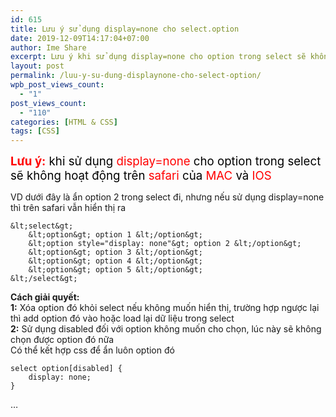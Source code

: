 ```yaml
---
id: 615
title: Lưu ý sử dụng display=none cho select.option
date: 2019-12-09T14:17:04+07:00
author: Ime Share
excerpt: Lưu ý khi sử dụng display=none cho option trong select sẽ không hoạt động trên safari của MAC và IOS
layout: post
permalink: /luu-y-su-dung-displaynone-cho-select-option/
wpb_post_views_count:
  - "1"
post_views_count:
  - "110"
categories: [HTML & CSS]
tags: [CSS]
---
```

<span style="color: #000000; font-size: 14pt;"><strong><span style="color: #ff0000;">Lưu ý:</span></strong> khi sử dụng <span style="color: #ff0000;">display=none</span> cho option trong select sẽ không hoạt động trên <span style="color: #ff0000;">safari</span> của <span style="color: #ff0000;">MAC</span> và <span style="color: #ff0000;">IOS</span></span>

VD dưới đây là ẩn option 2 trong select đi, nhưng nếu sử dụng display=none thì trên safari vẫn hiển thị ra

```
&lt;select&gt; 
	&lt;option&gt; option 1 &lt;/option&gt; 
	&lt;option style="display: none"&gt; option 2 &lt;/option&gt; 
	&lt;option&gt; option 3 &lt;/option&gt; 
	&lt;option&gt; option 4 &lt;/option&gt; 
	&lt;option&gt; option 5 &lt;/option&gt; 
&lt;/select&gt;
```

**Cách giải quyết:**  
**1:** Xóa option đó khỏi select nếu không muốn hiển thị, trường hợp ngược lại thì add option đó vào hoặc load lại dữ liệu trong select  
**2:** Sử dụng disabled đối với option không muốn cho chọn, lúc này sẽ không chọn được option đó nữa  
Có thể kết hợp css để ẩn luôn option đó

```
select option[disabled] { 
	display: none; 
}
```

&#8230;